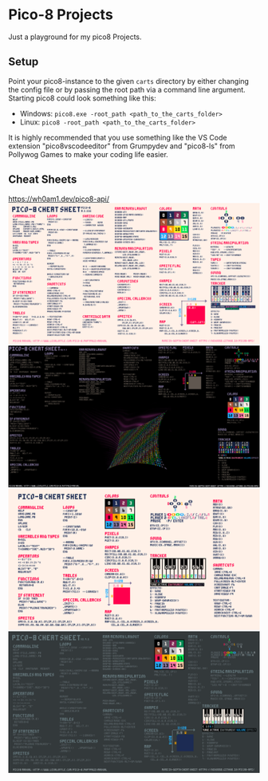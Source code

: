 # Pico-8 Projects

Just a playground for my pico8 Projects.

## Setup

Point your pico8-instance to the given `carts` directory by either changing the config file or by passing the root path via a command line argument.
Starting pico8 could look something like this:

- Windows: `pico8.exe -root_path <path_to_the_carts_folder>`
- Linux: `pico8 -root_path <path_to_the_carts_folder>`

It is highly recommended that you use something like the VS Code extension "pico8vscodeeditor" from Grumpydev and "pico8-ls" from Pollywog Games to make your coding life easier.

## Cheat Sheets

<https://wh0am1.dev/pico8-api/>
![1](PICO-8_Cheat-Sheet1.png)
![2](PICO-8_Cheat-Sheet2.jpeg)
![3](PICO-8_Cheat-Sheet3.png)
![4](PICO-8_Cheat-Sheet4.png)
